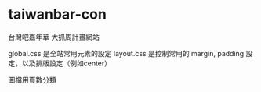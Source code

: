 # taiwanbar-con
台灣吧嘉年華 大抓周計畫網站

global.css 是全站常用元素的設定
layout.css 是控制常用的 margin, padding 設定，以及排版設定（例如center）

圖檔用頁數分類

